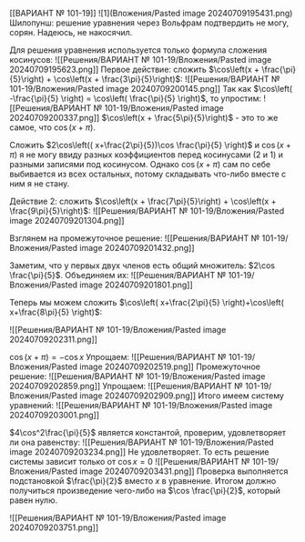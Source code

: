 [[ВАРИАНТ № 101-19]]
![1](Вложения/Pasted image 20240709195431.png)
Шилопунш: решение уравнения через Вольфрам подтвердить не могу, сорян. Надеюсь, не накосячил.

Для решения уравнения используется только формула сложения косинусов:
![[Решения/ВАРИАНТ № 101-19/Вложения/Pasted image 20240709195623.png]]
Первое действие: сложить $\cos\left(x + \frac{\pi}{5}\right) + \cos\left(x + \frac{3\pi}{5}\right)$:
![[Решения/ВАРИАНТ № 101-19/Вложения/Pasted image 20240709200145.png]]
Так как $\cos\left( -\frac{\pi}{5} \right) = \cos\left( \frac{\pi}{5} \right)$, то упростим:
![[Решения/ВАРИАНТ № 101-19/Вложения/Pasted image 20240709200337.png]]
$\cos\left(x + \frac{5\pi}{5}\right)$ - это то же самое, что $\cos(x+\pi)$.

Сложить $2\cos\left(( x+\frac{2\pi}{5})\cos \frac{\pi}{5} \right)$ и $\cos(x+\pi)$ я не могу ввиду разных коэффициентов перед косинусами (2 и 1) и разными записями под косинусом. Однако $\cos(x+\pi)$ сам по себе выбивается из всех остальных, потому складывать что-либо вместе с ним я не стану.

Действие 2: сложить $\cos\left(x + \frac{7\pi}{5}\right) + \cos\left(x + \frac{9\pi}{5}\right)$:
![[Решения/ВАРИАНТ № 101-19/Вложения/Pasted image 20240709201304.png]]

Взглянем на промежуточное решение:
![[Решения/ВАРИАНТ № 101-19/Вложения/Pasted image 20240709201432.png]]

Заметим, что у первых двух членов есть общий множитель: $2\cos \frac{\pi}{5}$. Объединяем их:
![[Решения/ВАРИАНТ № 101-19/Вложения/Pasted image 20240709201801.png]]

Теперь мы можем сложить $\cos\left( x+\frac{2\pi}{5} \right)+\cos\left( x+\frac{8\pi}{5} \right)$:

![[Решения/ВАРИАНТ № 101-19/Вложения/Pasted image 20240709202311.png]]

$\cos(x+\pi) = -\cos x$
Упрощаем:
![[Решения/ВАРИАНТ № 101-19/Вложения/Pasted image 20240709202519.png]]
Промежуточное решение:
![[Решения/ВАРИАНТ № 101-19/Вложения/Pasted image 20240709202859.png]]
Упрощаем:
![[Решения/ВАРИАНТ № 101-19/Вложения/Pasted image 20240709202909.png]]
Итого имеем систему уравнений:
![[Решения/ВАРИАНТ № 101-19/Вложения/Pasted image 20240709203001.png]]

$4\cos^2\frac{\pi}{5}$ является константой, проверим, удовлетворяет ли она равенству:
![[Решения/ВАРИАНТ № 101-19/Вложения/Pasted image 20240709203234.png]]
Не удовлетворяет. То есть решение системы зависит только от $\cos x= 0$
![[Решения/ВАРИАНТ № 101-19/Вложения/Pasted image 20240709203431.png]]
Проверка выполняется подстановкой $\frac{\pi}{2}$ вместо $x$ в уравнение. Итогом должно получиться произведение чего-либо на $\cos \frac{\pi}{2}$, который равен нулю.

![[Решения/ВАРИАНТ № 101-19/Вложения/Pasted image 20240709203751.png]]

